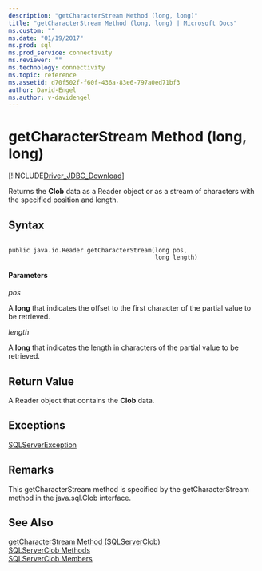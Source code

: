 ```yaml
---
description: "getCharacterStream Method (long, long)"
title: "getCharacterStream Method (long, long) | Microsoft Docs"
ms.custom: ""
ms.date: "01/19/2017"
ms.prod: sql
ms.prod_service: connectivity
ms.reviewer: ""
ms.technology: connectivity
ms.topic: reference
ms.assetid: d70f502f-f60f-436a-83e6-797a0ed71bf3
author: David-Engel
ms.author: v-davidengel
---
```

# getCharacterStream Method (long, long)
[!INCLUDE[Driver_JDBC_Download](../../../includes/driver_jdbc_download.md)]

  Returns the **Clob** data as a Reader object or as a stream of characters with the specified position and length.  
  
## Syntax  
  
```  
  
public java.io.Reader getCharacterStream(long pos,  
                                         long length)  
```  
  
#### Parameters  
 *pos*  
  
 A **long** that indicates the offset to the first character of the partial value to be retrieved.  
  
 *length*  
  
 A **long** that indicates the length in characters of the partial value to be retrieved.  
  
## Return Value  
 A Reader object that contains the **Clob** data.  
  
## Exceptions  
 [SQLServerException](../../../connect/jdbc/reference/sqlserverexception-class.md)  
  
## Remarks  
 This getCharacterStream method is specified by the getCharacterStream method in the java.sql.Clob interface.  
  
## See Also  
 [getCharacterStream Method &#40;SQLServerClob&#41;](../../../connect/jdbc/reference/getcharacterstream-method-sqlserverclob.md)   
 [SQLServerClob Methods](../../../connect/jdbc/reference/sqlserverclob-methods.md)   
 [SQLServerClob Members](../../../connect/jdbc/reference/sqlserverclob-members.md)  
  
  
